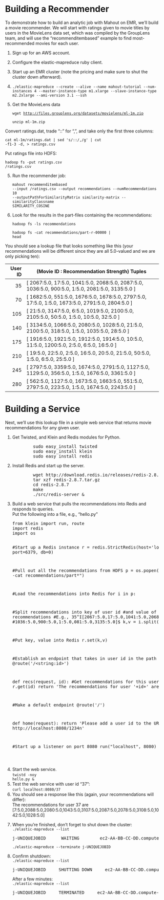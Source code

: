# Building a Recommender
To demonstrate how to build an analytic job with Mahout on EMR, we’ll build a movie recommender. We will start with ratings given to movie titles by users in the MovieLens data set, which was compiled by the GroupLens team, and will use the “recommenditembased” example to find most-recommended movies for each user.

1. Sign up for an AWS account.
2. Configure the elastic-mapreduce ruby client.
3. Start up an EMR cluster (note the pricing and make sure to shut the cluster down afterward).
4. <p><code>./elastic-mapreduce --create --alive --name mahout-tutorial --num-instances 4 --master-instance-type m1.xlarge --slave-instance-type m2.2xlarge --ami-version 3.1 --ssh</code></p>


4. Get the MovieLens data
        <p><code>wget http://files.grouplens.org/datasets/movielens/ml-1m.zip</code></p>
        <p><code>unzip ml-1m.zip</code></p>

Convert ratings.dat, trade “::” for “,”, and take only the first three columns:
        <p><code>cat ml-1m/ratings.dat | sed 's/::/,/g' | cut -f1-3 -d, > ratings.csv</code></p>

Put ratings file into HDFS:
        <p><code>hadoop fs -put ratings.csv /ratings.csv</code></p>

5. Run the recommender job:
        <p><code>mahout recommenditembased --input /ratings.csv --output recommendations --numRecommendations 10 --outputPathForSimilarityMatrix similarity-matrix --similarityClassname SIMILARITY_COSINE</code></p>

6. Look for the results in the part-files containing the recommendations:
        <p><code>hadoop fs -ls recommendations</code></p>
        <p><code>hadoop fs -cat recommendations/part-r-00000 | head</code></p>
        
        
You should see a lookup file that looks something like this (your recommendations will be different since they are all 5.0-valued and we are only picking ten):
<table> 
          <thead> 
           <tr> 
            <th style="text-align: right">User ID</th> 
            <th style="text-align: center">(Movie ID : Recommendation Strength) Tuples</th> 
           </tr> 
          </thead> 
          <tbody> 
           <tr> 
            <td style="text-align: right">35</td> 
            <td>[ 2067:5.0, 17:5.0, 1041:5.0, 2068:5.0, 2087:5.0, 1036:5.0, 900:5.0, 1:5.0, 2081:5.0, 3135:5.0 ]</td> 
           </tr> 
           <tr> 
            <td style="text-align: right">70</td> 
            <td>[ 1682:5.0, 551:5.0, 1676:5.0, 1678:5.0, 2797:5.0, 17:5.0, 1:5.0, 1673:5.0, 2791:5.0, 2804:5.0 ]</td> 
           </tr> 
           <tr> 
            <td style="text-align: right">105</td> 
            <td>[ 21:5.0, 3147:5.0, 6:5.0, 1019:5.0, 2100:5.0, 2105:5.0, 50:5.0, 1:5.0, 10:5.0, 32:5.0 ]</td> 
           </tr> 
           <tr> 
            <td style="text-align: right">140</td> 
            <td>[ 3134:5.0, 1066:5.0, 2080:5.0, 1028:5.0, 21:5.0, 2100:5.0, 318:5.0, 1:5.0, 1035:5.0, 28:5.0 ]</td> 
           </tr> 
           <tr> 
            <td style="text-align: right">175</td> 
            <td>[ 1916:5.0, 1921:5.0, 1912:5.0, 1914:5.0, 10:5.0, 11:5.0, 1200:5.0, 2:5.0, 6:5.0, 16:5.0 ]</td> 
           </tr> 
           <tr> 
            <td style="text-align: right">210</td> 
            <td>[ 19:5.0, 22:5.0, 2:5.0, 16:5.0, 20:5.0, 21:5.0, 50:5.0, 1:5.0, 6:5.0, 25:5.0 ]</td> 
           </tr> 
           <tr> 
            <td style="text-align: right">245</td> 
            <td>[ 2797:5.0, 3359:5.0, 1674:5.0, 2791:5.0, 1127:5.0, 1129:5.0, 356:5.0, 1:5.0, 1676:5.0, 3361:5.0 ]</td> 
           </tr> 
           <tr> 
            <td style="text-align: right">280</td> 
            <td>[ 562:5.0, 1127:5.0, 1673:5.0, 1663:5.0, 551:5.0, 2797:5.0, 223:5.0, 1:5.0, 1674:5.0, 2243:5.0 ]</td> 
           </tr> 
          </tbody> 
         </table>
         
# Building a Service
Next, we’ll use this lookup file in a simple web service that returns movie recommendations for any given user.

<ol> 
        <li>Get Twisted, and Klein and Redis modules for Python. <pre class="brush: shell">        sudo easy_install twisted
        sudo easy_install klein
        sudo easy_install redis
</pre> </li> 
        <li>Install Redis and start up the server. <pre class="brush: shell">        wget http://download.redis.io/releases/redis-2.8.7.tar.gz
        tar xzf redis-2.8.7.tar.gz
        cd redis-2.8.7
        make
        ./src/redis-server &amp;
</pre> </li> 
        <li>Build a web service that pulls the recommendations into Redis and responds to queries.<br> Put the following into a file, e.g., “hello.py”<p></p> <pre class="brush: python">from klein import run, route
import redis
import os

#Start up a Redis instance
r = redis.StrictRedis(host='localhost', port=6379, db=0)

#Pull out all the recommendations from HDFS
p = os.popen("hadoop fs -cat recommendations/part*")

#Load the recommendations into Redis
for i in p:

  #Split recommendations into key of user id 
  #and value of recommendations
  #E.g., 35^I[2067:5.0,17:5.0,1041:5.0,2068:5.0,2087:5.0,
  #1036:5.0,900:5.0,1:5.0,081:5.0,3135:5.0]$
  k,v = i.split('t')

  #Put key, value into Redis
  r.set(k,v)

#Establish an endpoint that takes in user id in the path
@route('/&lt;string:id&gt;')

def recs(request, id):
  #Get recommendations for this user
  v = r.get(id)
  return 'The recommendations for user '+id+' are '+v


#Make a default endpoint
@route('/')

def home(request):
  return 'Please add a user id to the URL, e.g. http://localhost:8080/1234n'

#Start up a listener on port 8080
run("localhost", 8080)
   

</pre> </li> 
        <li>Start the web service.<br> <code>twistd -noy hello.py &amp;</code> </li> 
        <li>Test the web service with user id “37”:<br> <code>curl localhost:8080/37</code> </li> 
        <li>You should see a response like this (again, your recommendations will differ):<br> The recommendations for user 37 are 
       [7:5.0,2088:5.0,2080:5.0,1043:5.0,3107:5.0,2087:5.0,2078:5.0,3108:5.0,1042:5.0,1028:5.0] 
</li> 
        <li>When you’re finished, don’t forget to shut down the cluster:<br> <code>./elastic-mapreduce --list</code><p></p> <pre>j-UNIQUEJOBID      WAITING        ec2-AA-BB-CC-DD.compute-1.amazonaws.com         mahout-tutorial</pre> <p><code>./elastic-mapreduce --terminate j-UNIQUEJOBID</code> </p></li> 
        <li>Confirm shutdown:<br> <code>./elastic-mapreduce --list</code><p></p> <pre>j-UNIQUEJOBID     SHUTTING_DOWN     ec2-AA-BB-CC-DD.compute-1.amazonaws.com         mahout-tutorial</pre> <p>After a few minutes:<br> <code>./elastic-mapreduce --list</code></p> <pre>j-UNIQUEJOBID     TERMINATED     ec2-AA-BB-CC-DD.compute-1.amazonaws.com         mahout-tutorial</pre> </li> 
       </ol>
